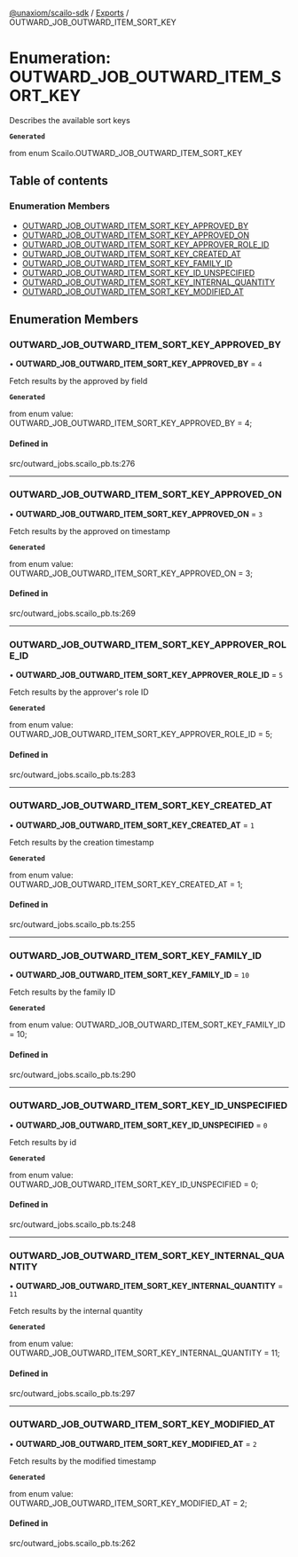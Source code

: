 [@unaxiom/scailo-sdk](../README.md) / [Exports](../modules.md) / OUTWARD\_JOB\_OUTWARD\_ITEM\_SORT\_KEY

# Enumeration: OUTWARD\_JOB\_OUTWARD\_ITEM\_SORT\_KEY

Describes the available sort keys

**`Generated`**

from enum Scailo.OUTWARD_JOB_OUTWARD_ITEM_SORT_KEY

## Table of contents

### Enumeration Members

- [OUTWARD\_JOB\_OUTWARD\_ITEM\_SORT\_KEY\_APPROVED\_BY](OUTWARD_JOB_OUTWARD_ITEM_SORT_KEY.md#outward_job_outward_item_sort_key_approved_by)
- [OUTWARD\_JOB\_OUTWARD\_ITEM\_SORT\_KEY\_APPROVED\_ON](OUTWARD_JOB_OUTWARD_ITEM_SORT_KEY.md#outward_job_outward_item_sort_key_approved_on)
- [OUTWARD\_JOB\_OUTWARD\_ITEM\_SORT\_KEY\_APPROVER\_ROLE\_ID](OUTWARD_JOB_OUTWARD_ITEM_SORT_KEY.md#outward_job_outward_item_sort_key_approver_role_id)
- [OUTWARD\_JOB\_OUTWARD\_ITEM\_SORT\_KEY\_CREATED\_AT](OUTWARD_JOB_OUTWARD_ITEM_SORT_KEY.md#outward_job_outward_item_sort_key_created_at)
- [OUTWARD\_JOB\_OUTWARD\_ITEM\_SORT\_KEY\_FAMILY\_ID](OUTWARD_JOB_OUTWARD_ITEM_SORT_KEY.md#outward_job_outward_item_sort_key_family_id)
- [OUTWARD\_JOB\_OUTWARD\_ITEM\_SORT\_KEY\_ID\_UNSPECIFIED](OUTWARD_JOB_OUTWARD_ITEM_SORT_KEY.md#outward_job_outward_item_sort_key_id_unspecified)
- [OUTWARD\_JOB\_OUTWARD\_ITEM\_SORT\_KEY\_INTERNAL\_QUANTITY](OUTWARD_JOB_OUTWARD_ITEM_SORT_KEY.md#outward_job_outward_item_sort_key_internal_quantity)
- [OUTWARD\_JOB\_OUTWARD\_ITEM\_SORT\_KEY\_MODIFIED\_AT](OUTWARD_JOB_OUTWARD_ITEM_SORT_KEY.md#outward_job_outward_item_sort_key_modified_at)

## Enumeration Members

### OUTWARD\_JOB\_OUTWARD\_ITEM\_SORT\_KEY\_APPROVED\_BY

• **OUTWARD\_JOB\_OUTWARD\_ITEM\_SORT\_KEY\_APPROVED\_BY** = ``4``

Fetch results by the approved by field

**`Generated`**

from enum value: OUTWARD_JOB_OUTWARD_ITEM_SORT_KEY_APPROVED_BY = 4;

#### Defined in

src/outward_jobs.scailo_pb.ts:276

___

### OUTWARD\_JOB\_OUTWARD\_ITEM\_SORT\_KEY\_APPROVED\_ON

• **OUTWARD\_JOB\_OUTWARD\_ITEM\_SORT\_KEY\_APPROVED\_ON** = ``3``

Fetch results by the approved on timestamp

**`Generated`**

from enum value: OUTWARD_JOB_OUTWARD_ITEM_SORT_KEY_APPROVED_ON = 3;

#### Defined in

src/outward_jobs.scailo_pb.ts:269

___

### OUTWARD\_JOB\_OUTWARD\_ITEM\_SORT\_KEY\_APPROVER\_ROLE\_ID

• **OUTWARD\_JOB\_OUTWARD\_ITEM\_SORT\_KEY\_APPROVER\_ROLE\_ID** = ``5``

Fetch results by the approver's role ID

**`Generated`**

from enum value: OUTWARD_JOB_OUTWARD_ITEM_SORT_KEY_APPROVER_ROLE_ID = 5;

#### Defined in

src/outward_jobs.scailo_pb.ts:283

___

### OUTWARD\_JOB\_OUTWARD\_ITEM\_SORT\_KEY\_CREATED\_AT

• **OUTWARD\_JOB\_OUTWARD\_ITEM\_SORT\_KEY\_CREATED\_AT** = ``1``

Fetch results by the creation timestamp

**`Generated`**

from enum value: OUTWARD_JOB_OUTWARD_ITEM_SORT_KEY_CREATED_AT = 1;

#### Defined in

src/outward_jobs.scailo_pb.ts:255

___

### OUTWARD\_JOB\_OUTWARD\_ITEM\_SORT\_KEY\_FAMILY\_ID

• **OUTWARD\_JOB\_OUTWARD\_ITEM\_SORT\_KEY\_FAMILY\_ID** = ``10``

Fetch results by the family ID

**`Generated`**

from enum value: OUTWARD_JOB_OUTWARD_ITEM_SORT_KEY_FAMILY_ID = 10;

#### Defined in

src/outward_jobs.scailo_pb.ts:290

___

### OUTWARD\_JOB\_OUTWARD\_ITEM\_SORT\_KEY\_ID\_UNSPECIFIED

• **OUTWARD\_JOB\_OUTWARD\_ITEM\_SORT\_KEY\_ID\_UNSPECIFIED** = ``0``

Fetch results by id

**`Generated`**

from enum value: OUTWARD_JOB_OUTWARD_ITEM_SORT_KEY_ID_UNSPECIFIED = 0;

#### Defined in

src/outward_jobs.scailo_pb.ts:248

___

### OUTWARD\_JOB\_OUTWARD\_ITEM\_SORT\_KEY\_INTERNAL\_QUANTITY

• **OUTWARD\_JOB\_OUTWARD\_ITEM\_SORT\_KEY\_INTERNAL\_QUANTITY** = ``11``

Fetch results by the internal quantity

**`Generated`**

from enum value: OUTWARD_JOB_OUTWARD_ITEM_SORT_KEY_INTERNAL_QUANTITY = 11;

#### Defined in

src/outward_jobs.scailo_pb.ts:297

___

### OUTWARD\_JOB\_OUTWARD\_ITEM\_SORT\_KEY\_MODIFIED\_AT

• **OUTWARD\_JOB\_OUTWARD\_ITEM\_SORT\_KEY\_MODIFIED\_AT** = ``2``

Fetch results by the modified timestamp

**`Generated`**

from enum value: OUTWARD_JOB_OUTWARD_ITEM_SORT_KEY_MODIFIED_AT = 2;

#### Defined in

src/outward_jobs.scailo_pb.ts:262
